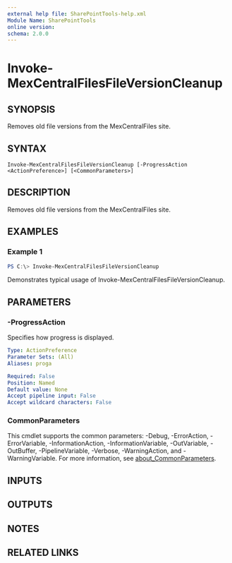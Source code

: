 ```yaml
---
external help file: SharePointTools-help.xml
Module Name: SharePointTools
online version:
schema: 2.0.0
---
```


# Invoke-MexCentralFilesFileVersionCleanup

## SYNOPSIS
Removes old file versions from the MexCentralFiles site.

## SYNTAX

```
Invoke-MexCentralFilesFileVersionCleanup [-ProgressAction <ActionPreference>] [<CommonParameters>]
```

## DESCRIPTION
Removes old file versions from the MexCentralFiles site.

## EXAMPLES

### Example 1
```powershell
PS C:\> Invoke-MexCentralFilesFileVersionCleanup
```

Demonstrates typical usage of Invoke-MexCentralFilesFileVersionCleanup.

## PARAMETERS

### -ProgressAction
Specifies how progress is displayed.

```yaml
Type: ActionPreference
Parameter Sets: (All)
Aliases: proga

Required: False
Position: Named
Default value: None
Accept pipeline input: False
Accept wildcard characters: False
```

### CommonParameters
This cmdlet supports the common parameters: -Debug, -ErrorAction, -ErrorVariable, -InformationAction, -InformationVariable, -OutVariable, -OutBuffer, -PipelineVariable, -Verbose, -WarningAction, and -WarningVariable. For more information, see [about_CommonParameters](http://go.microsoft.com/fwlink/?LinkID=113216).

## INPUTS

## OUTPUTS

## NOTES

## RELATED LINKS
